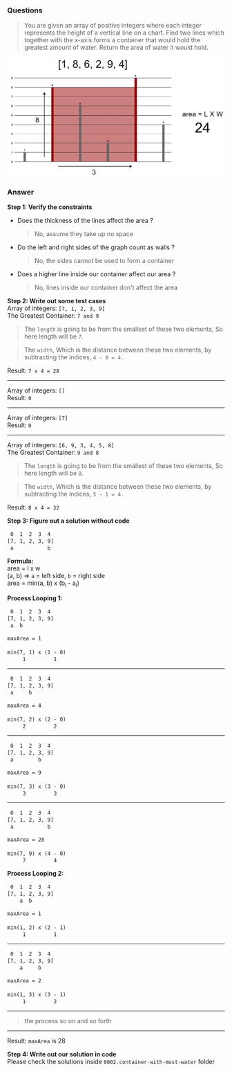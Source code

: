 ### Questions

> You are given an array of positive integers where each integer represents the height of a vertical line on a chart. Find two lines which together with the x-axis forms a container that would hold the greatest amount of water. Return the area of water it would hold.

![Container With Most Water](container-with-most-water.jpg)

### Answer

**Step 1: Verify the constraints** <br>
- Does the thickness of the lines affect the area ? <br>
  > No, assume they take up no space
- Do the left and right sides of the graph count as walls ? <br>
  > No, the sides cannot be used to form a container
- Does a higher line inside our container affect our area ? <br>
  > No, lines inside our container don't affect the area

**Step 2: Write out some test cases** <br>
Array of integers: `[7, 1, 2, 3, 9]` <br>
The Greatest Container: `7 and 9`

> The `length` is going to be from the smallest of these two elements, So here length will be `7`.

> The `width`, Which is the distance between these two elements, by subtracting the indices, `4 - 0 = 4.`

Result: `7 x 4 = 28`

---

Array of integers: `[]` <br>
Result: `0`

---

Array of integers: `[7]` <br>
Result: `0`

---

Array of integers: `[6, 9, 3, 4, 5, 8]` <br>
The Greatest Container: `9 and 8`

> The `length` is going to be from the smallest of these two elements, So here length will be `8`.

> The `width`, Which is the distance between these two elements, by subtracting the indices, `5 - 1 = 4.`

Result: `8 x 4 = 32`

**Step 3: Figure out a solution without code** <br>

```
 0  1  2  3  4 
[7, 1, 2, 3, 9]
 a           b
```

**Formula:** <br>
area = l x w <br>
(a, b) => `a` = left side, `b` = right side <br>
area = min(a, b) x (b<sub>i</sub> - a<sub>i</sub>)

**Process Looping 1:** <br>
```
 0  1  2  3  4 
[7, 1, 2, 3, 9]
 a  b
```

```
maxArea = 1

min(7, 1) x (1 - 0)
     1         1
```

---
```
 0  1  2  3  4 
[7, 1, 2, 3, 9]
 a     b
```

```
maxArea = 4

min(7, 2) x (2 - 0)
     2         2
```

---

```
 0  1  2  3  4 
[7, 1, 2, 3, 9]
 a        b
```

```
maxArea = 9

min(7, 3) x (3 - 0)
     3         3
```

---

```
 0  1  2  3  4 
[7, 1, 2, 3, 9]
 a           b
```

```
maxArea = 28

min(7, 9) x (4 - 0)
     7         4
```

**Process Looping 2:** <br>
```
 0  1  2  3  4 
[7, 1, 2, 3, 9]
    a  b
```

```
maxArea = 1

min(1, 2) x (2 - 1)
     1         1
```

---

```
 0  1  2  3  4 
[7, 1, 2, 3, 9]
    a     b
```

```
maxArea = 2

min(1, 3) x (3 - 1)
     1         2
```

___

> the process so on and so forth

---

Result: `maxArea` is 28

**Step 4: Write out our solution in code** <br>
Please check the solutions inside `0002.container-with-most-water` folder
